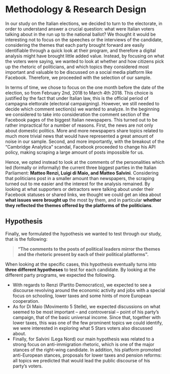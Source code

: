 # Methodology & Research Design

In our study on the Italian elections, we decided to turn to the electorate, in order to understand answer a crucial question: what were Italian voters talking about in the run up to the national ballot? We thought it would be interesting not to focus on the speeches or the interviews of the candidate, considering the themes that each party brought forward are easily identifiable through a quick look at their program, and therefore a digital analysis might have brought little added value. Instead, by focusing on what the voters were saying, we wanted to look at whether and how citizens pick up the rhetoric of politicians, and which topics they considered most important and valuable to be discussed on a social media platform like Facebook. Therefore, we proceeded with the selection of our sample.

In terms of time, we chose to focus on the one month before the date of the election, so from February 2nd, 2018 to March 4th 2018. This choice is justified by the fact that under Italian law, this is the official period of campagna elettorale (electoral campaigning). However, we still needed to decide which comment section(s) we wanted to analyze. In the beginning we considered to take into consideration the comment section of the Facebook pages of the biggest Italian newspapers. This turned out to be rather impractical for a number of reasons. First, the news are not only about domestic politics. More and more newspapers share topics related to much more trivial news that would have represented a great amount of noise in our sample. Second, and more importantly, with the breakout of the “Cambridge Analytica” scandal, Facebook proceeded to change his API policy, making scraping a large amount of posts impossible for us. 

Hence, we opted instead to look at the comments of the personalities which led (formally or informally) the current three biggest parties in the Italian Parliament: **Matteo Renzi, Luigi di Maio, and Matteo Salvini**. Considering that politicians post in a smaller amount than newspapers, the scraping turned out to me easier and the interest for the analysis remained. By looking at what supporters or detractors were talking about under their Facebook statuses or shared links, we thought we could get an idea about **what issues were brought up** the most by them, and in particular **whether they reflected the themes offered by the platforms of the politicians**. 

## Hypothesis 

Finally, we formulated the hypothesis we wanted to test through our study, that is the following: 

> **“The comments to the posts of political leaders mirror the themes and the rhetoric present by each of their political platforms".**

When looking at the specific cases, this hypothesis eventually turns into **three different hypotheses** to test for each candidate. By looking at the different party programs, we expected the following. 

* With regards to Renzi (Partito Democratico), we expected to see a discourse revolving around the economic activity and jobs with a special focus on schooling, lower taxes and some hints of more European cooperation. 
* As for Di Maio (Movimento 5 Stelle), we expected discussions on what seemed to be most important – and controversial – point of his party’s campaign, that of the basic universal income. Since that, together with lower taxes, this was one of the few prominent topics we could identify, we were interested in exploring what 5 Stars voters also discussed about. 
* Finally, for Salvini (Lega Nord) our main hypothesis was related to a strong focus on anti-immigration rhetoric, which is one of the major stances of the right-wing candidate. In addition, his platform promoted anti-European stances, proposals for lower taxes and pension reforms: all topics we predicted that would lead the public discourse of his party’s voters.

